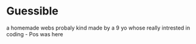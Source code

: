 # Guessible

a homemade webs probaly kind made by a 9 yo whose really intrested in coding   - Pos was here
